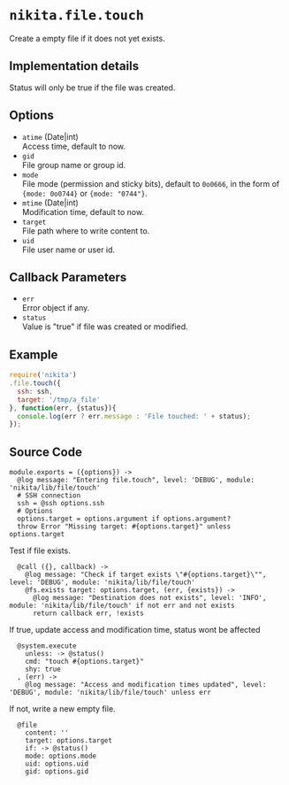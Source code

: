 
# `nikita.file.touch`

Create a empty file if it does not yet exists.

## Implementation details

Status will only be true if the file was created.

## Options

* `atime` (Date|int)  
  Access time, default to now.   
* `gid`   
  File group name or group id.   
* `mode`   
  File mode (permission and sticky bits), default to `0o0666`, in the form of
  `{mode: 0o0744}` or `{mode: "0744"}`.   
* `mtime` (Date|int)  
  Modification time, default to now.   
* `target`   
  File path where to write content to.   
* `uid`   
  File user name or user id.   

## Callback Parameters

* `err`   
  Error object if any.   
* `status`   
  Value is "true" if file was created or modified.   

## Example

```js
require('nikita')
.file.touch({
  ssh: ssh,
  target: '/tmp/a_file'
}, function(err, {status}){
  console.log(err ? err.message : 'File touched: ' + status);
});
```

## Source Code

    module.exports = ({options}) ->
      @log message: "Entering file.touch", level: 'DEBUG', module: 'nikita/lib/file/touch'
      # SSH connection
      ssh = @ssh options.ssh
      # Options
      options.target = options.argument if options.argument?
      throw Error "Missing target: #{options.target}" unless options.target

Test if file exists.

      @call ({}, callback) ->
        @log message: "Check if target exists \"#{options.target}\"", level: 'DEBUG', module: 'nikita/lib/file/touch'
        @fs.exists target: options.target, (err, {exists}) ->
          @log message: "Destination does not exists", level: 'INFO', module: 'nikita/lib/file/touch' if not err and not exists
          return callback err, !exists

If true, update access and modification time, status wont be affected

      @system.execute
        unless: -> @status()
        cmd: "touch #{options.target}"
        shy: true
      , (err) ->
        @log message: "Access and modification times updated", level: 'DEBUG', module: 'nikita/lib/file/touch' unless err

If not, write a new empty file.

      @file
        content: ''
        target: options.target
        if: -> @status()
        mode: options.mode
        uid: options.uid
        gid: options.gid
